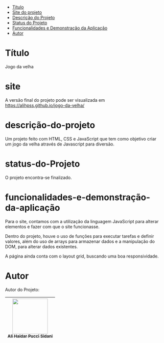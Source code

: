 * [Título](#Título)
* [Site do projeto](#site)
* [Descrição do Projeto](#descrição-do-projeto)
* [Status do Projeto](#status-do-Projeto)
* [Funcionalidades e Demonstração da Aplicação](#funcionalidades-e-demonstração-da-aplicação)
* [Autor](#Autor)
# Título
Jogo da velha

# site 

A versão final do projeto pode ser visualizada em https://alihpss.github.io/jogo-da-velha/
# descrição-do-projeto 

Um projeto feito com HTML, CSS e JavaScript que tem como objetivo criar um jogo da velha através de Javascript para diversão. 

# status-do-Projeto
O projeto encontra-se finalizado. 

# funcionalidades-e-demonstração-da-aplicação

Para o site, contamos com a utilização da linguagem JavaScript para alterar elementos e fazer com que o site funcionasse. 

Dentro do projeto, houve o uso de funções para executar tarefas e definir valores, além do uso de arrays para armazenar dados e a manipulação do DOM, para alterar dados existentes.  

A página ainda conta com o layout grid, buscando uma boa responsividade.  

# Autor

Autor do Projeto:

| [<img src="https://avatars.githubusercontent.com/u/95890117?v=4" width=115><br><sub>Ali Haidar Pucci Sidani</sub>](https://github.com/alihpss)
| :---: |
